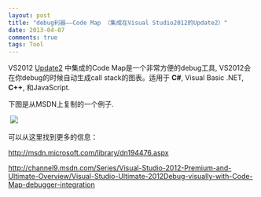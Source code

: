 ```yaml
---
layout: post
title: "debug利器——Code Map （集成在Visual Studio2012的Update2）"
date: 2013-04-07
comments: true
tags: Tool
---
```

<!--[if !mso]>
<style>
v\:* {behavior:url(#default#VML);}
o\:* {behavior:url(#default#VML);}
w\:* {behavior:url(#default#VML);}
.shape {behavior:url(#default#VML);}
</style>
<![endif]-->

<p class="MsoNormal">VS2012 <a href="http://click.email.microsoftemail.com/?qs=c1ae04b75156db7952f666a3efc25ce235a186ecc1dd37e7cd76ae55107ffddf7106298261c1cc62b8f55342a1236042">Update2</a>
中集成的Code Map是一个非常方便的debug工具, VS2012会在你debug的时候自动生成call stack的图表。适用于 <b>C#</b>, Visual Basic .NET, <b>C++</b>, 和JavaScript.</p>

<p class="MsoNormal">下图是从MSDN上复制的一个例子.</p>

<p class="MsoNormal">&nbsp;<img style="max-width: 800px;" src="http://i.msdn.microsoft.com/dynimg/IC651756.bmp" /><br /></p>

<p class="MsoNormal">可以从这里找到更多的信息：</p><a href="http://msdn.microsoft.com/library/dn194476.aspx">http://msdn.microsoft.com/library/dn194476.aspx</a>

<p class="MsoNormal"><a href="http://channel9.msdn.com/Series/Visual-Studio-2012-Premium-and-Ultimate-Overview/Visual-Studio-Ultimate-2012Debug-visually-with-Code-Map-debugger-integration">http://channel9.msdn.com/Series/Visual-Studio-2012-Premium-and-Ultimate-Overview/Visual-Studio-Ultimate-2012Debug-visually-with-Code-Map-debugger-integration</a></p>


